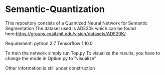 # Semantic-Quantization
This repository consists of a Quantized Neural Network for Semantic Segmentation
The dataset used is ADE20k which can be found here:https://groups.csail.mit.edu/vision/datasets/ADE20K/

Requirement:
python 2.7
Tensorflow 1.10.0

To train the network simply run Top.py
To visualize the results, you have to change the mode in Option.py to "visualize"

Other information is still under construction
